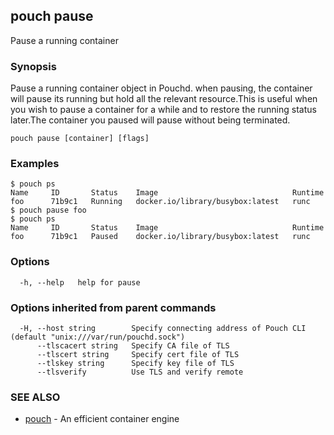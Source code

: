 ## pouch pause

Pause a running container

### Synopsis

Pause a running container object in Pouchd. when pausing, the container will pause its running but hold all the relevant resource.This is useful when you wish to pause a container for a while and to restore the running status later.The container you paused will pause without being terminated.

```
pouch pause [container] [flags]
```

### Examples

```
$ pouch ps
Name     ID       Status    Image                              Runtime
foo      71b9c1   Running   docker.io/library/busybox:latest   runc
$ pouch pause foo
$ pouch ps
Name     ID       Status    Image                              Runtime
foo      71b9c1   Paused    docker.io/library/busybox:latest   runc
```

### Options

```
  -h, --help   help for pause
```

### Options inherited from parent commands

```
  -H, --host string        Specify connecting address of Pouch CLI (default "unix:///var/run/pouchd.sock")
      --tlscacert string   Specify CA file of TLS
      --tlscert string     Specify cert file of TLS
      --tlskey string      Specify key file of TLS
      --tlsverify          Use TLS and verify remote
```

### SEE ALSO

* [pouch](pouch.md)	 - An efficient container engine

